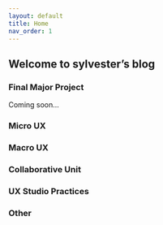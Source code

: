 ```yaml
---
layout: default
title: Home
nav_order: 1
---
```


## Welcome to sylvester’s blog
### Final Major Project
Coming soon...

### Micro UX

### Macro UX

### Collaborative Unit

### UX Studio Practices

### Other
